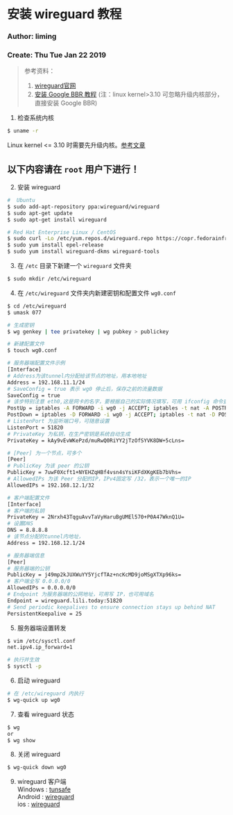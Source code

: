 # 安装 wireguard 教程
### Author: liming  
### Create: Thu Tue Jan 22 2019

> 参考资料：   
> 1. [wireguard官网](https://www.wireguard.com/)   
> 2. [安装 Google BBR 教程](https://www.vultr.com/docs/how-to-deploy-google-bbr-on-centos-7) (注：linux kernel>3.10 可忽略升级内核部分，直接安装 Google BBR)

1. 检查系统内核
```sh
$ uname -r
```
Linux kernel <= 3.10 时需要先升级内核。[参考文章](https://blog.csdn.net/kikajack/article/details/79396793)

**以下内容请在 `root` 用户下进行！**
--------------------------------------------------------------- 
2. 安装 wireguard
```sh
#  Ubuntu
$ sudo add-apt-repository ppa:wireguard/wireguard
$ sudo apt-get update
$ sudo apt-get install wireguard

# Red Hat Enterprise Linux / CentOS
$ sudo curl -Lo /etc/yum.repos.d/wireguard.repo https://copr.fedorainfracloud.org/coprs/jdoss/wireguard/repo/epel-7/jdoss-wireguard-epel-7.repo
$ sudo yum install epel-release
$ sudo yum install wireguard-dkms wireguard-tools
```

3. 在 `/etc` 目录下新建一个 `wireguard` 文件夹
```sh
$ sudo mkdir /etc/wireguard
```

4. 在 `/etc/wireguard` 文件夹内新建密钥和配置文件 `wg0.conf`
```sh
$ cd /etc/wireguard
$ umask 077

# 生成密钥
$ wg genkey | tee privatekey | wg pubkey > publickey

# 新建配置文件
$ touch wg0.conf
```

```sh
# 服务器端配置文件示例
[Interface]
# Address为该tunnel内分配给该节点的地址，用本地地址
Address = 192.168.11.1/24
# SaveConfig = true 表示 wg0 停止后，保存之前的流量数据
SaveConfig = true
# 该步特别注意 eth0,这是网卡的名字，要根据自己的实际情况填写，可用 ifconfig 命令查看本机的网络情况
PostUp = iptables -A FORWARD -i wg0 -j ACCEPT; iptables -t nat -A POSTROUTING -o eth0 -j MASQUERADE
PostDown = iptables -D FORWARD -i wg0 -j ACCEPT; iptables -t nat -D POSTROUTING -o eth0 -j MASQUERADE
# ListenPort 为监听端口号，可随意设置
ListenPort = 51820
# PrivateKey 为私钥，在生产密钥是系统自动生成
PrivateKey = kAy9vEvWKePzd/muRwQ0RiYY2jTzOfSYVK8DW+5cLns=

# [Peer] 为一个节点，可多个
[Peer]
# PublicKey 为该 peer 的公钥
PublicKey = 7uwF0Xcft1+NYEHZqHBf4vsn4sYsiKFdXKgKEb7bVhs=
# AllowedIPs 为该 Peer 分配的IP，IPv4固定写 /32，表示一个唯一的IP
AllowedIPs = 192.168.12.1/32
```

```sh
# 客户端配置文件
[Interface]
# 客户端的私钥
PrivateKey = 2Nrxh43TqguAvvTaVyHaruBgUMEl570+P0A47WknQ1U=
# 设置DNS
DNS = 8.8.8.8 
# 该节点分配的tunnel内地址，
Address = 192.168.12.1/24

# 服务器端信息
[Peer]
# 服务器端的公钥
PublicKey = j49mp2kJUXWuYY5YjcfTAz+ncKcMD9joMSgXTXp96ks=
# 客户端全写 0.0.0.0/0
AllowedIPs = 0.0.0.0/0
# Endpoint 为服务器端的公网地址，可用写 IP，也可用域名
Endpoint = wireguard.lili.today:51820
# Send periodic keepalives to ensure connection stays up behind NAT
PersistentKeepalive = 25
```

5. 服务器端设置转发
```sh
$ vim /etc/sysctl.conf
net.ipv4.ip_forward=1

# 执行并生效
$ sysctl -p
```

6. 启动 wireguard
```sh
# 在 /etc/wireguard 内执行
$ wg-quick up wg0
```

7. 查看 wireguard 状态
```sh
$ wg
or
$ wg show
```

8. 关闭 wireguard
```sh
$ wg-quick down wg0
```

9. wireguard 客户端  
 Windows : [tunsafe](https://www.tunsafe.com)   
 Android : [wireguard](https://play.google.com/store/apps/details?id=com.wireguard.android)   
 ios : [wireguard](https://itunes.apple.com/us/app/wireguard/id1441195209?ls=1&mt=8)  
